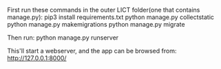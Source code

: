 First run these commands in the outer LICT folder(one that contains manage.py):
pip3 install requirements.txt
python manage.py collectstatic
python manage.py makemigrations
python manage.py migrate

Then run:
python manage.py runserver

This'll start a webserver, and the app can be browsed from:
http://127.0.0.1:8000/
